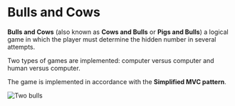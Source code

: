 # Bulls and Cows

**Bulls and Cows** (also known as **Cows and Bulls** or **Pigs and Bulls**) a logical game in which the player must determine the hidden number in several attempts.  

Two types of games are implemented: computer versus computer and human versus computer.

The game is implemented in accordance with the <b>Simplified MVC pattern</b>.

![Two bulls](https://pgbooks.ru/upload/resize_cache/main/327/600_600_1/327ebd309a0b347c529b84da4f19a48a.jpg)
